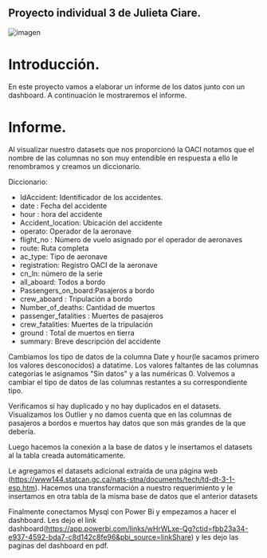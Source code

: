 
## Proyecto individual 3 de Julieta Ciare. 
![imagen](https://www.cilans.net/wp-content/uploads/2021/05/download-2.jpg)

# Introducción.

En este proyecto vamos a elaborar un informe de los datos junto con un dashboard. A continuación le mostraremos el informe.

# Informe.

Al visualizar nuestro datasets que nos proporcionó la OACI notamos que el nombre de las columnas no son muy entendible en respuesta a ello le renombramos y creamos un diccionario.

Diccionario:

* IdAccident: Identificador de los accidentes.
* date : Fecha del accidente
* hour : hora del accidente
* Accident_location: Ubicación del accidente
* operato: Operador de la aeronave
* flight_no : Número de vuelo asignado por el operador de aeronaves
* route: Ruta completa 
* ac_type: Tipo de aeronave
* registration: Registro OACI de la aeronave
* cn_ln: número de la serie 
* all_aboard: Todos a bordo
* Passengers_on_board:Pasajeros a bordo
* crew_aboard	: Tripulación a bordo
* Number_of_deaths: Cantidad de muertos 	
* passenger_fatalities	: Muertes de pasajeros
* crew_fatalities:	Muertes de la tripulación
* ground	: Total de muertos en tierra
* summary: Breve descripción del accidente 

Cambiamos los tipo de datos de la columna Date y hour(le sacamos primero los valores desconocidos) a datatime. Los valores faltantes de las columnas categorías le asignamos "Sin datos" y a las numéricas 0. Volvemos a cambiar el tipo de datos de las columnas restantes a su correspondiente tipo.

Verificamos si hay duplicado y no hay duplicados en el datasets. Visualizamos los Outlier y no damos cuenta que en las columnas de pasajeros a bordos e muertos hay datos que son más grandes de la que debería.

Luego hacemos la conexión a la base de datos y le insertamos el datasets al la tabla creada automáticamente.

Le agregamos el datasets adicional extraída de una página web (https://www144.statcan.gc.ca/nats-stna/documents/tech/td-dt-3-1-esp.htm). Hacemos una transformación a nuestro requerimiento y le insertamos en otra tabla de la misma base de datos que el anterior datasets

Finalmente conectamos Mysql con Power Bi y empezamos a hacer el dashboard. Les dejo el link dashboard(https://app.powerbi.com/links/wHrWLxe-Qg?ctid=fbb23a34-e937-4592-bda7-c8d142c8fe96&pbi_source=linkShare) y les dejo las paginas del dashboard en pdf.
